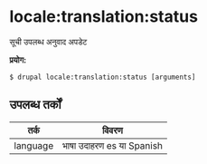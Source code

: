 # locale:translation:status
सूची उपलब्ध अनुवाद अपडेट

**प्रयोग:**
```
$ drupal locale:translation:status [arguments]
```

## उपलब्ध तर्कों
तर्क | विवरण
---------|-------------
language | भाषा उदाहरण es या Spanish
